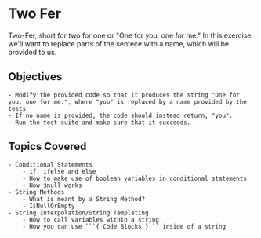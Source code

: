 # Two Fer

Two-Fer, short for two for one or "One for you, one for me." 
In this exercise, we'll want to replace parts of the sentece with a name, which will be provided to us.

## Objectives
    - Modify the provided code so that it produces the string "One for you, one for me.", where "you" is replaced by a name provided by the tests
    - If no name is provided, the code should instead return, "you".
    - Run the test suite and make sure that it succeeds.

## Topics Covered
    - Conditional Statements
        - if, ifelse and else
        - How to make use of boolean variables in conditional statements
        - How $null works
    - String Methods
        - What is meant by a String Method?
        - IsNullOrEmpty
    - String Interpolation/String Templating
        - How to call variables within a string
        - How you can use ```{ Code Blocks }``` inside of a string